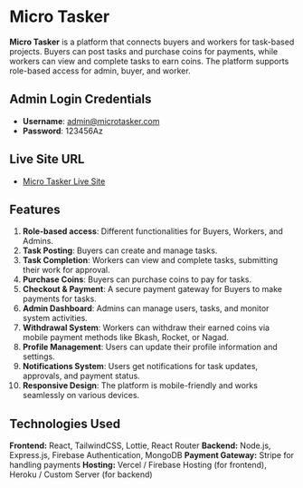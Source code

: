 # Micro Tasker

**Micro Tasker** is a platform that connects buyers and workers for task-based projects. Buyers can post tasks and purchase coins for payments, while workers can view and complete tasks to earn coins. The platform supports role-based access for admin, buyer, and worker.

## Admin Login Credentials
- **Username**: admin@microtasker.com
- **Password**: 123456Az

## Live Site URL
- [Micro Tasker Live Site](https://microtasker.com)

## Features
1. **Role-based access**: Different functionalities for Buyers, Workers, and Admins.
2. **Task Posting**: Buyers can create and manage tasks.
3. **Task Completion**: Workers can view and complete tasks, submitting their work for approval.
4. **Purchase Coins**: Buyers can purchase coins to pay for tasks.
5. **Checkout & Payment**: A secure payment gateway for Buyers to make payments for tasks.
6. **Admin Dashboard**: Admins can manage users, tasks, and monitor system activities.
7. **Withdrawal System**: Workers can withdraw their earned coins via mobile payment methods like Bkash, Rocket, or Nagad.
8. **Profile Management**: Users can update their profile information and settings.
9. **Notifications System**: Users get notifications for task updates, approvals, and payment status.
10. **Responsive Design**: The platform is mobile-friendly and works seamlessly on various devices.

## Technologies Used
**Frontend:** React, TailwindCSS, Lottie, React Router
**Backend:** Node.js, Express.js, Firebase Authentication, MongoDB
**Payment Gateway:** Stripe for handling payments
**Hosting:** Vercel / Firebase Hosting (for frontend), Heroku / Custom Server (for backend)